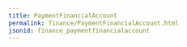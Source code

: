 ```yaml
---
title: PaymentFinancialAccount
permalink: finance/PaymentFinancialAccount.html
jsonid: finance_paymentfinancialaccount
---
```

